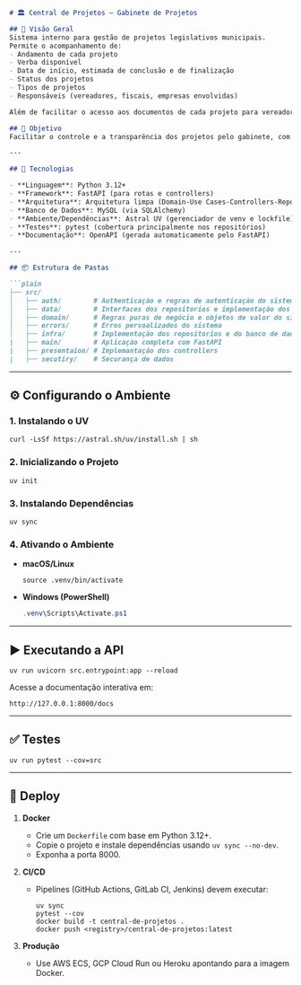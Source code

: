 ````markdown
# 🏛 Central de Projetos – Gabinete de Projetos

## 📌 Visão Geral
Sistema interno para gestão de projetos legislativos municipais.
Permite o acompanhamento de:
- Andamento de cada projeto
- Verba disponível
- Data de início, estimada de conclusão e de finalização
- Status dos projetos
- Tipos de projetos
- Responsáveis (vereadores, fiscais, empresas envolvidas)

Além de facilitar o acesso aos documentos de cada projeto para vereadores e assessores.

## 🎯 Objetivo
Facilitar o controle e a transparência dos projetos pelo gabinete, com foco em eficiência e acessibilidade às informações de andamento e documentação.

---

## 🚀 Tecnologias

- **Linguagem**: Python 3.12+
- **Framework**: FastAPI (para rotas e controllers)
- **Arquitetura**: Arquitetura limpa (Domain-Use Cases-Controllers-Repositories)
- **Banco de Dados**: MySQL (via SQLAlchemy)
- **Ambiente/Dependências**: Astral UV (gerenciador de venv e lockfile)
- **Testes**: pytest (cobertura principalmente nos repositórios)
- **Documentação**: OpenAPI (gerada automaticamente pelo FastAPI)

---

## 📦 Estrutura de Pastas

```plain
├── src/
│   ├── auth/        # Authenticação e regras de autenticação do sistema
│   ├── data/        # Interfaces dos repositorios e implementação dos casos de uso
│   ├── domain/      # Regras puras de negócio e objetos de valor do sistema
│   ├── errors/      # Erros persoalizados do sistema
│   ├── infra/       # Implementação dos repositorios e do banco de dados
|   ├── main/        # Aplicação completa com FastAPI
|   ├── presentaion/ # Implemantação dos controllers
|   ├── secutiry/    # Securança de dados
````

---

## ⚙️ Configurando o Ambiente

### 1. Instalando o UV

```shell
curl -LsSf https://astral.sh/uv/install.sh | sh
```

### 2. Inicializando o Projeto

```shell
uv init
```

### 3. Instalando Dependências

```shell
uv sync
```

### 4. Ativando o Ambiente

* **macOS/Linux**

  ```shell
  source .venv/bin/activate
  ```
* **Windows (PowerShell)**

  ```powershell
  .venv\Scripts\Activate.ps1
  ```

---

## ▶️ Executando a API

```shell
uv run uvicorn src.entrypoint:app --reload
```

Acesse a documentação interativa em:

```
http://127.0.0.1:8000/docs
```

---

## ✅ Testes

```shell
uv run pytest --cov=src
```

---

## 🚢 Deploy

1. **Docker**

   * Crie um `Dockerfile` com base em Python 3.12+.
   * Copie o projeto e instale dependências usando `uv sync --no-dev`.
   * Exponha a porta 8000.
2. **CI/CD**

   * Pipelines (GitHub Actions, GitLab CI, Jenkins) devem executar:

     ```shell
     uv sync
     pytest --cov
     docker build -t central-de-projetos .
     docker push <registry>/central-de-projetos:latest
     ```
3. **Produção**

   * Use AWS ECS, GCP Cloud Run ou Heroku apontando para a imagem Docker.
